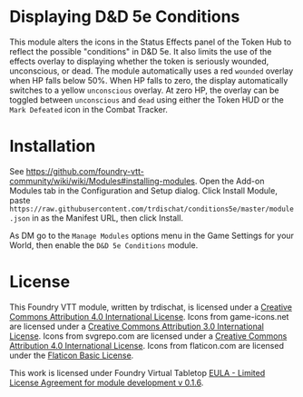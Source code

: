 # Displaying D&D 5e Conditions
This module alters the icons in the Status Effects panel of the Token Hub to reflect the possible "conditions" in D&D 5e.  It also limits the use of the effects overlay to displaying whether the token is seriously wounded, unconscious, or dead. The module automatically uses a red `wounded` overlay when HP falls below 50%.  When HP falls to zero, the display automatically switches to a yellow `unconscious` overlay.  At zero HP, the overlay can be toggled between `unconscious` and `dead` using either the Token HUD or the `Mark Defeated` icon in the Combat Tracker.
  
# Installation
See https://github.com/foundry-vtt-community/wiki/wiki/Modules#installing-modules. Open the Add-on Modules tab in the Configuration and Setup dialog. Click Install Module, paste `https://raw.githubusercontent.com/trdischat/conditions5e/master/module.json` in as the Manifest URL, then click Install.

As DM go to the `Manage Modules` options menu in the Game Settings for your World, then enable the `D&D 5e Conditions` module.

# License
This Foundry VTT module, written by trdischat, is licensed under a [Creative Commons Attribution 4.0 International License](http://creativecommons.org/licenses/by/4.0/).  Icons from game-icons.net are licensed under a [Creative Commons Attribution 3.0 International License](http://creativecommons.org/licenses/by/3.0/).  Icons from svgrepo.com are licensed under a [Creative Commons Attribution 4.0 International License](http://creativecommons.org/licenses/by/4.0/).  Icons from flaticon.com are licensed under the [Flaticon Basic License](https://file000.flaticon.com/downloads/license/license.pdf).

This work is licensed under Foundry Virtual Tabletop [EULA - Limited License Agreement for module development v 0.1.6](http://foundryvtt.com/pages/license.html).
